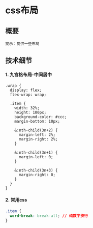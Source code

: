 # css布局

## 概要
`提示：提供一些布局`

## 技术细节
#### 1. 九宫格布局-中间居中
```less
.wrap {
  display: flex;
  flex-wrap: wrap;

  .item {
    width: 32%;
    height: 100px;
    background-color: #ccc;
    margin-bottom: 10px;

    &:nth-child(3n+2) {
      margin-left: 2%;
      margin-right: 2%;
    }

    &:nth-child(3n+1) {
      margin-left: 0;
    }

    &:nth-child(3n+3) {
      margin-right: 0;
    }
  }
}
```

#### 2. 常用css
```css
.item {
  word-break: break-all; // 纯数字换行
}
```

